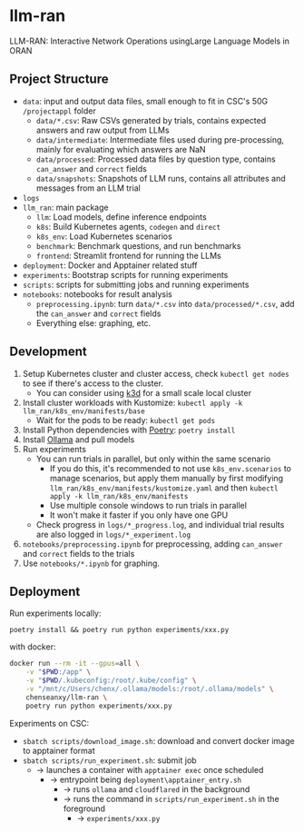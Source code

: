 # llm-ran
LLM-RAN: Interactive Network Operations usingLarge Language Models in ORAN

## Project Structure

- `data`: input and output data files, small enough to fit in CSC's 50G `/projectappl` folder
    - `data/*.csv`: Raw CSVs generated by trials, contains expected answers and raw output from LLMs
    - `data/intermediate`: Intermediate files used during pre-processing, mainly for evaluating which answers are NaN
    - `data/processed`: Processed data files by question type, contains `can_answer` and `correct` fields
    - `data/snapshots`: Snapshots of LLM runs, contains all attributes and messages from an LLM trial
- `logs`
- `llm_ran`: main package
    - `llm`: Load models, define inference endpoints
    - `k8s`: Build Kubernetes agents, `codegen` and `direct`
    - `k8s_env`: Load Kubernetes scenarios
    - `benchmark`: Benchmark questions, and run benchmarks
    - `frontend`: Streamlit frontend for running the LLMs
- `deployment`: Docker and Apptainer related stuff
- `experiments`: Bootstrap scripts for running experiments
- `scripts`: scripts for submitting jobs and running experiments
- `notebooks`: notebooks for result analysis
    - `preprocessing.ipynb`: turn `data/*.csv` into `data/processed/*.csv`, add the `can_answer` and `correct` fields
    - Everything else: graphing, etc.

## Development

1. Setup Kubernetes cluster and cluster access, check `kubectl get nodes` to see if there's access to the cluster.
    - You can consider using [k3d](https://k3d.io/) for a small scale local cluster
2. Install cluster workloads with Kustomize: `kubectl apply -k llm_ran/k8s_env/manifests/base`
    - Wait for the pods to be ready: `kubectl get pods`
3. Install Python dependencies with [Poetry](https://python-poetry.org/): `poetry install`
4. Install [Ollama](https://ollama.com/) and pull models
5. Run experiments
    - You can run trials in parallel, but only within the same scenario
        - If you do this, it's recommended to not use `k8s_env.scenarios` to manage scenarios, but apply them manually by first modifying `llm_ran/k8s_env/manifests/kustomize.yaml` and then `kubectl apply -k llm_ran/k8s_env/manifests`
        - Use multiple console windows to run trials in parallel
        - It won't make it faster if you only have one GPU
    - Check progress in `logs/*_progress.log`, and individual trial results are also logged in `logs/*_experiment.log`
6. `notebooks/preprocessing.ipynb` for preprocessing, adding `can_answer` and `correct` fields to the trials
7. Use `notebooks/*.ipynb` for graphing.


## Deployment

Run experiments locally:

`poetry install && poetry run python experiments/xxx.py`

with docker:
```bash
docker run --rm -it --gpus=all \
    -v "$PWD:/app" \
    -v "$PWD/.kubeconfig:/root/.kube/config" \
    -v "/mnt/c/Users/chenx/.ollama/models:/root/.ollama/models" \
    chenseanxy/llm-ran \
    poetry run python experiments/xxx.py
```

Experiments on CSC:
- `sbatch scripts/download_image.sh`: download and convert docker image to apptainer format
- `sbatch scripts/run_experiment.sh`: submit job
    - -> launches a container with `apptainer exec` once scheduled
        - -> entrypoint being `deployment\apptainer_entry.sh`
            - -> runs `ollama` and `cloudflared` in the background
            - -> runs the command in `scripts/run_experiment.sh` in the foreground
                - -> `experiments/xxx.py`
